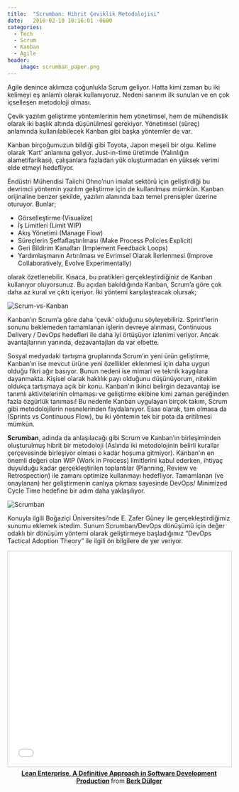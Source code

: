 ```yaml
---
title:  "Scrumban: Hibrit Çeviklik Metodolojisi"
date:   2016-02-10 10:16:01 -0600
categories:
  - Tech
  - Scrum
  - Kanban
  - Agile
header:
    image: scrumban_paper.png
---
```

Agile denince aklımıza çoğunlukla Scrum geliyor. Hatta kimi zaman bu iki kelimeyi eş anlamlı olarak kullanıyoruz. Nedeni sanırım ilk sunulan ve en çok içselleşen metodoloji olması.

Çevik yazılım geliştirme yöntemlerinin hem yönetimsel, hem de mühendislik olarak iki başlık altında düşünülmesi gerekiyor. Yönetimsel (süreç) anlamında kullanılabilecek Kanban gibi başka yöntemler de var.

Kanban birçoğumuzun bildiği gibi Toyota, Japon meşeli bir olgu. Kelime olarak ‘Kart’ anlamına geliyor. Just-in-time üretimde (Yalınlığın alametifarikası), çalışanlara fazladan yük oluşturmadan en yüksek verimi elde etmeyi hedefliyor.  

Endüstri Mühendisi Taiichi Ohno’nun imalat sektörü için geliştirdiği bu devrimci yöntemin yazılım geliştirme için de kullanılması mümkün. Kanban orijinaline benzer şekilde, yazılım alanında bazı temel prensipler üzerine oturuyor. Bunlar;

- Görselleştirme (Visualize)
- İş Limitleri (Limit WIP)
- Akış Yönetimi (Manage Flow)
- Süreçlerin Şeffaflaştırılması (Make Process Policies Explicit)
- Geri Bildirim Kanalları (Implement Feedback Loops)
- Yardımlaşmanın Artırılması ve Evrimsel Olarak İlerlenmesi (Improve Collaboratively, Evolve Experimentally)

olarak özetlenebilir. Kısaca, bu pratikleri gerçekleştirdiğiniz de Kanban kullanıyor oluyorsunuz. Bu açıdan bakıldığında Kanban, Scrum’a göre çok daha az kural ve çıktı içeriyor. İki yöntemi karşılaştıracak olursak;

![Scrum-vs-Kanban](https://berkdulger.github.io/images/scrum-vs-kanban.png "Scrum vs Kanban")

Kanban’ın Scrum’a göre daha 'çevik' olduğunu söyleyebiliriz. Sprint’lerin sonunu beklemeden tamamlanan işlerin devreye alınması, Continuous Delivery / DevOps hedefleri ile daha iyi örtüşüyor izlenimi veriyor. Ancak avantajlarının yanında, dezavantajları da var elbette.

Sosyal medyadaki tartışma gruplarında Scrum’ın yeni ürün geliştirme, Kanban’ın ise mevcut ürüne yeni özellikler eklenmesi için daha uygun olduğu fikri ağır basıyor. Bunun nedeni ise mimari ve teknik kaygılara dayanmakta. Kişisel olarak haklılık payı olduğunu düşünüyorum, nitekim oldukça tartışmaya açık bir konu. Kanban’ın ikinci belirgin dezavantajı ise tanımlı aktivitelerinin olmaması ve geliştirme ekibine kimi zaman gereğinden fazla özgürlük tanıması! Bu nedenle Kanban uygulayan birçok takım, Scrum gibi metodolojilerin nesnelerinden faydalanıyor. Esas olarak, tam olmasa da (Sprints vs Continuous Flow), bu iki yöntemin tek bir pota da eritilmesi mümkün.

<b>Scrumban</b>, adında da anlaşılacağı gibi Scrum ve Kanban’ın birleşiminden oluşturulmuş hibrit bir metodoloji (Aslında iki metodolojinin belirli kurallar çerçevesinde birleşiyor olması o kadar hoşuma gitmiyor). Kanban’ın en önemli değeri olan WIP (Work in Process) limitlerini kabul ederken, ihtiyaç duyulduğu kadar gerçekleştirilen toplantılar (Planning, Review ve Retrospection) ile zamanı optimize kullanmayı hedefliyor. Tamamlanan (ve onaylanan) her geliştirmenin canlıya çıkması sayesinde DevOps/ Minimized Cycle Time hedefine bir adım daha yaklaşılıyor.

![Scrumban](https://berkdulger.github.io/images/scrumban.png "Scrumban")

Konuyla ilgili Boğaziçi Üniversitesi’nde E. Zafer Güney ile gerçekleştirdiğimiz sunumu eklemek istedim. Sunum Scrumban/DevOps dönüşümü için değer odaklı bir dönüşüm yöntemi olarak geliştirmeye başladığımız “DevOps Tactical Adoption Theory” ile ilgili ön bilgilere de yer veriyor.

<center>
<iframe src="//www.slideshare.net/slideshow/embed_code/key/9CaEeErPESPY9u" width="595" height="485" frameborder="0" marginwidth="0" marginheight="0" scrolling="no" style="border:1px solid #CCC; border-width:1px; margin-bottom:5px; max-width: 100%;" allowfullscreen> </iframe> <div style="margin-bottom:5px"> <strong> <a href="//www.slideshare.net/BerkDlger/lean-enterprise-a-definitive-approach-in-software-development-production-58116825" title="Lean Enterprise, A Definitive Approach in Software Development Production" target="_blank">Lean Enterprise, A Definitive Approach in Software Development Production</a> </strong> from <strong><a target="_blank" href="//www.slideshare.net/BerkDlger">Berk Dülger</a></strong> </div>
</center>